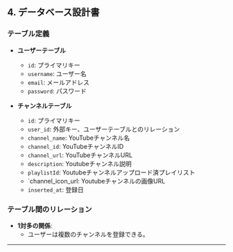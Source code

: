 ## 4. データベース設計書

### テーブル定義
- **ユーザーテーブル**
  - `id`: プライマリキー
  - `username`: ユーザー名
  - `email`: メールアドレス
  - `password`: パスワード

- **チャンネルテーブル**
  - `id`: プライマリキー
  - `user_id`: 外部キー、ユーザーテーブルとのリレーション
  - `channel_name`: YouTubeチャンネル名
  - `channel_id`: YouTubeチャンネルID
  - `channel_url`: YouTubeチャンネルURL
  - `description`: Youtubeチャンネル説明
  - `playlistId`: Youtubeチャンネルアップロード済プレイリスト
  - `channel_icon_url: Youtubeチャンネルの画像URL
  - `inserted_at`: 登録日

### テーブル間のリレーション
- **1対多の関係**:
  - ユーザーは複数のチャンネルを登録できる。

---